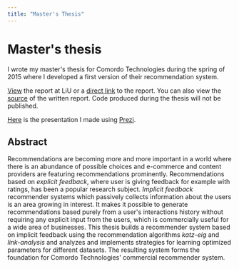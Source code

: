 ```yaml
---
title: "Master's Thesis"
---
```


Master's thesis
===============

I wrote my master's thesis for Comordo Technologies during the spring of 2015 where I developed a first version of their recommendation system.

[View][liu_report] the report at LiU or a [direct link][report] to the report. You can also view the [source][src] of the written report. Code produced during the thesis will not be published.

[Here][presentation] is the presentation I made using [Prezi][].

Abstract
--------

Recommendations are becoming more and more important in a world where there is an abundance of possible choices and e-commerce and content providers are featuring recommendations prominently. Recommendations based on *explicit feedback*, where user is giving feedback for example with ratings, has been a popular research subject. *Implicit feedback* recommender systems which passively collects information about the users is an area growing in interest. It makes it possible to generate recommendations based purely from a user's interactions history without requiring any explicit input from the users, which is commercially useful for a wide area of businesses. This thesis builds a recommender system based on implicit feedback using the recommendation algorithms *katz-eig* and *link-analysis* and analyzes and implements strategies for learning optimized parameters for different datasets. The resulting system forms the foundation for Comordo Technologies' commercial recommender system.

[liu_report]: http://urn.kb.se/resolve?urn=urn%3Anbn%3Ase%3Aliu%3Adiva-119169 "The report at LiU"
[report]: http://liu.diva-portal.org/smash/get/diva2:821501/FULLTEXT01.pdf "The report"
[src]: https://github.com/treeman/masters-thesis/ "Source for the report"
[presentation]: https://prezi.com/krjyzmkda2qb/master-thesis-presentation/?utm_campaign=share&utm_medium=copy "My presentation"
[Prezi]: https://prezi.com/ "Prezi"

